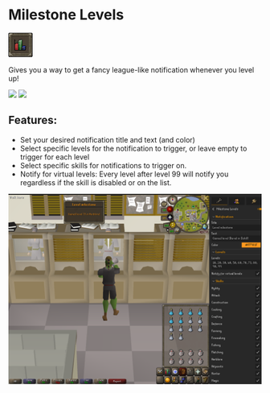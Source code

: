 # Milestone Levels 
![icon.png](icon.png)

Gives you a way to get a fancy league-like notification whenever you level up!

[![](https://img.shields.io/endpoint?url=https://i.pluginhub.info/shields/rank/plugin/milestone-levels)](https://runelite.net/plugin-hub/show/milestone-levels)
[![](https://img.shields.io/endpoint?url=https://i.pluginhub.info/shields/installs/plugin/milestone-levels)](https://runelite.net/plugin-hub/show/milestone-levels)

## Features:

- Set your desired notification title and text (and color)
- Select specific levels for the notification to trigger, or leave empty to trigger for each level
- Select specific skills for notifications to trigger on.
- Notify for virtual levels: Every level after level 99 will notify you regardless if the skill is disabled or on the list.

![screenshot.png](screenshot.png)